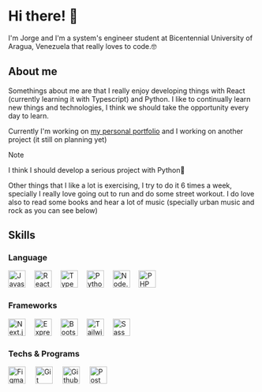 # Hi there! 👋

I'm Jorge and I'm a system's engineer student at Bicentennial University of Aragua, Venezuela that really loves to code.🤓

## About me

Somethings about me are that I really enjoy developing things with React (currently learning it with Typescript) and Python. I like to continually learn new things and technologies, I think we should take the opportunity every day to learn.

Currently I'm working on [my personal portfolio](https://github.com/KPI01/kpi.dev) and I working on another project (it still on planning yet)

> [!NOTE]
> I think I should develop a serious project with Python🤔

Other things that I like a lot is exercising, I try to do it 6 times a week, specially I really love going out to run and do some street workout. I do love also to read some books and hear a lot of music (specially urban music and rock as you can see below)

## Skills

### Language

<div align="left">
  <img src="https://skillicons.dev/icons?i=js" height="35" alt="Javascript"  />
  <img width="10">
  <img src="https://skillicons.dev/icons?i=react" height="35" alt="React"  />
  <img width="10">
  <img src="https://skillicons.dev/icons?i=ts" height="35" alt="Typescript"  />
  <img width="10">
  <img src="https://skillicons.dev/icons?i=py" height="35" alt="Python"  />
  <img width="10">
  <img src="https://skillicons.dev/icons?i=nodejs" height="35" alt="Node.js"  />
  <img width="10">
  <img src="https://skillicons.dev/icons?i=php" height="35" alt="PHP"  />
</div>

### Frameworks

<div align="left">
  <img src="https://skillicons.dev/icons?i=nextjs" height="35" alt="Next.js"  />
  <img width="10" />
  <img src="https://skillicons.dev/icons?i=express" height="35" alt="Express.js"  />
  <img width="10" />
  <img src="https://skillicons.dev/icons?i=bootstrap" height="35" alt="Bootstrap"  />
  <img width="10" />
  <img src="https://skillicons.dev/icons?i=tailwind" height="35" alt="Tailwind CSS"  />
  <img width="10" />
  <img src="https://skillicons.dev/icons?i=sass" height="35" alt="Sass"  />
</div>

### Techs & Programs

<div align="left">
  <img src="https://skillicons.dev/icons?i=figma" height="35" alt="Figma"  />
  <img width="12" />
  <img src="https://skillicons.dev/icons?i=git" height="35" alt="Git"  />
  <img width="12" />
  <img src="https://skillicons.dev/icons?i=github" height="35" alt="Github"  />
  <img width="12" />
  <img src="https://skillicons.dev/icons?i=postman" height="35" alt="Postman"  />
</div>


